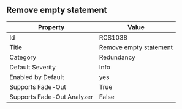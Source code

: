 ## Remove empty statement

Property | Value
--- | --- 
Id | RCS1038
Title | Remove empty statement
Category | Redundancy
Default Severity | Info
Enabled by Default | yes
Supports Fade-Out | True
Supports Fade-Out Analyzer | False

